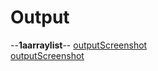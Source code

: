 # Output
--**1aarraylist**--
[outputScreenshot]()<br>
[outputScreenshot](https://github.com/akhifasheik/AdvancedJava/blob/main/JDBC8a-CoffeeRead/coffee8a1.png)<br>
